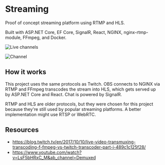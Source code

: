 # Streaming

Proof of concept streaming platform using RTMP and HLS.

Built with ASP.NET Core, EF Core, SignalR, React, NGINX, nginx-rtmp-module, FFmpeg, and Docker.

![Live channels](https://user-images.githubusercontent.com/5178445/136648527-5fcc1ad7-a576-471c-8afa-f0dd345bd6e1.png)

![Channel](https://user-images.githubusercontent.com/5178445/136648528-3dc3e8ca-7ba3-4926-9f5e-b5d82f05f1b7.png)

## How it works

This project uses the same protocols as Twitch. OBS connects to NGINX via RTMP and FFmpeg transcodes the stream into HLS, which gets served up by ASP.NET Core and React. Chat is powered by SignalR.

RTMP and HLS are older protocols, but they were chosen for this project because they're still used by popular streaming platforms. A better implementation might use RTSP or WebRTC.

## Resources

* https://blog.twitch.tv/en/2017/10/10/live-video-transmuxing-transcoding-f-fmpeg-vs-twitch-transcoder-part-i-489c1c125f28/
* https://www.youtube.com/watch?v=LsF5bHRxC_M&ab_channel=Demuxed
